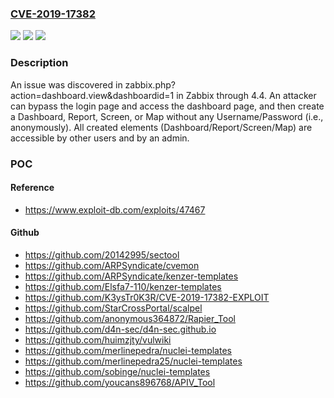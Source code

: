 ### [CVE-2019-17382](https://cve.mitre.org/cgi-bin/cvename.cgi?name=CVE-2019-17382)
![](https://img.shields.io/static/v1?label=Product&message=n%2Fa&color=blue)
![](https://img.shields.io/static/v1?label=Version&message=n%2Fa&color=blue)
![](https://img.shields.io/static/v1?label=Vulnerability&message=n%2Fa&color=brighgreen)

### Description

An issue was discovered in zabbix.php?action=dashboard.view&dashboardid=1 in Zabbix through 4.4. An attacker can bypass the login page and access the dashboard page, and then create a Dashboard, Report, Screen, or Map without any Username/Password (i.e., anonymously). All created elements (Dashboard/Report/Screen/Map) are accessible by other users and by an admin.

### POC

#### Reference
- https://www.exploit-db.com/exploits/47467

#### Github
- https://github.com/20142995/sectool
- https://github.com/ARPSyndicate/cvemon
- https://github.com/ARPSyndicate/kenzer-templates
- https://github.com/Elsfa7-110/kenzer-templates
- https://github.com/K3ysTr0K3R/CVE-2019-17382-EXPLOIT
- https://github.com/StarCrossPortal/scalpel
- https://github.com/anonymous364872/Rapier_Tool
- https://github.com/d4n-sec/d4n-sec.github.io
- https://github.com/huimzjty/vulwiki
- https://github.com/merlinepedra/nuclei-templates
- https://github.com/merlinepedra25/nuclei-templates
- https://github.com/sobinge/nuclei-templates
- https://github.com/youcans896768/APIV_Tool

